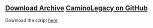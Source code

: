 <a href="/caminobrowser/download_archive.html">Download Archive</a>
<a href="https://github.com/RetroSoftwareRepository/CaminoLegacy">CaminoLegacy on GitHub</a>
--------------------------------------------------------------------------
Download the script <a href="/caminobrowser/build_tenfourfox">here</a>
